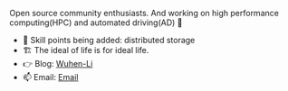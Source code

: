Open source community enthusiasts. And working on high performance computing(HPC) and automated driving(AD) 🔭
- 🌱 Skill points being added: distributed storage
- 🏗 The ideal of life is for ideal life.
- 👉 Blog: [Wuhen-Li](https://liwuhen.cn)
- 📫 Email: [Email](mailto:liwuhen5788@gmail.com)
<!--
**liwuhen/liwuhen** is a ✨ _special_ ✨ repository because its `README.md` (this file) appears on your GitHub profile.

Here are some ideas to get you started:

- 🔭 I’m currently working on ...
- 🌱 I’m currently learning ...
- 👯 I’m looking to collaborate on ...
- 🤔 I’m looking for help with ...
- 💬 Ask me about ...
- 📫 How to reach me: ...
- 😄 Pronouns: ...
- ⚡ Fun fact: ...
-->
